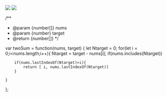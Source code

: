 
<img src="https://file.notion.so/f/s/23880747-276c-4705-bf43-9f8647590c62/Untitled.png?spaceId=446850c6-2fc4-414d-a2a0-17a526caf833&table=block&id=26541698-a48d-4d7d-92f3-17ec9eb05438&expirationTimestamp=1679806022424&signature=ehVenFOAL2Qwi-bt0yiMbljt-gCuo932NyRFW0n26BM&downloadName=Untitled.png">

<img src="https://file.notion.so/f/s/be4afb52-1529-4feb-b349-6021801e78b5/Untitled.png?spaceId=446850c6-2fc4-414d-a2a0-17a526caf833&table=block&id=a30ac79a-3c60-4426-ae5f-2e6c43a87b7b&expirationTimestamp=1679806042122&signature=zV-QR_POh_HYZq4Y1oB9McT3IVy9AZpnJgQGFy0rpjQ&downloadName=Untitled.png">

/**
 * @param {number[]} nums
 * @param {number} target
 * @return {number[]}
 */

var twoSum = function(nums, target) {
    let Ntarget = 0;
    for(let i = 0;i<nums.length;i++){
        Ntarget = target - nums[i];
        if(nums.includes(Ntarget))

        if(nums.lastIndexOf(Ntarget)>i){
            return [ i, nums.lastIndexOf(Ntarget)]
        }

    }
};

